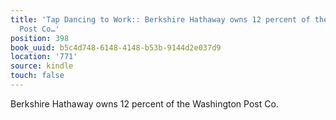 ```yaml
---
title: 'Tap Dancing to Work:: Berkshire Hathaway owns 12 percent of the Washington
  Post Co…'
position: 398
book_uuid: b5c4d748-6148-4148-b53b-9144d2e037d9
location: '771'
source: kindle
touch: false
---
```


Berkshire Hathaway owns 12 percent of the Washington Post Co.